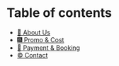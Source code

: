 # Table of contents

* [🦋 About Us](README.md)
* [🎆 Promo & Cost](promo-and-cost.md)
* [💱 Payment & Booking](payment-and-booking.md)
* [© Contact](contact.md)
